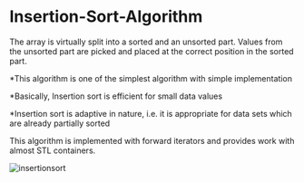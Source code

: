 # Insertion-Sort-Algorithm
 The array is virtually split into a sorted and an unsorted part. 
 Values from the unsorted part are picked and placed at the correct position in the sorted part.
   
   *This algorithm is one of the simplest algorithm with simple implementation

   *Basically, Insertion sort is efficient for small data values
   
   *Insertion sort is adaptive in nature, i.e. it is appropriate for data sets which are already partially sorted
   
   This algorithm is implemented with forward iterators and provides work with almost STL containers.
   
   ![insertionsort](https://user-images.githubusercontent.com/104273108/175765743-c7e0e250-8071-4b95-951d-fc9f488f0199.png)
